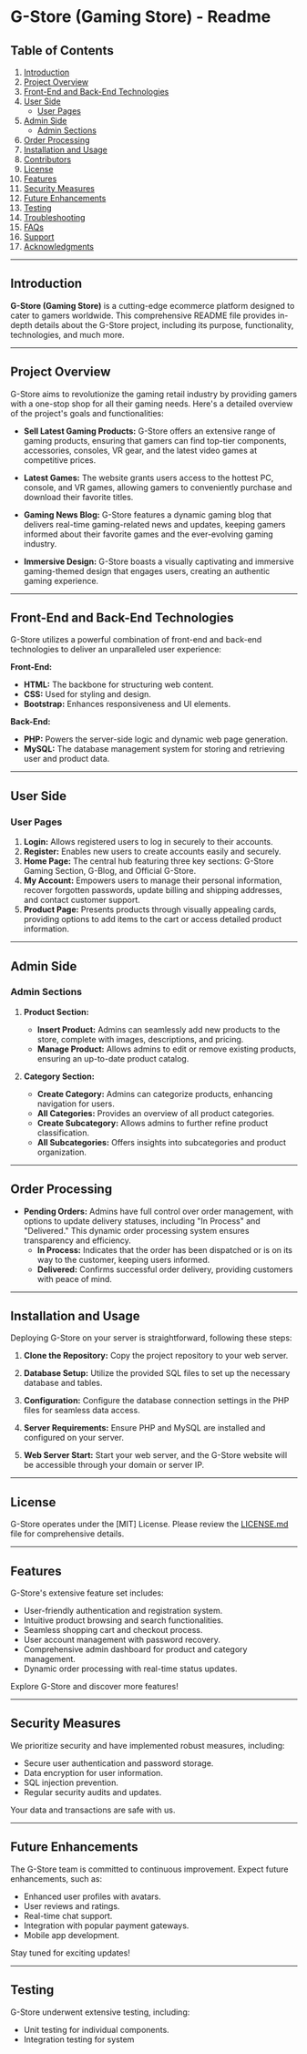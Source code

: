 # G-Store (Gaming Store) - Readme

## Table of Contents

1. [Introduction](#introduction)
2. [Project Overview](#project-overview)
3. [Front-End and Back-End Technologies](#front-end-and-back-end-technologies)
4. [User Side](#user-side)
    - [User Pages](#user-pages)
5. [Admin Side](#admin-side)
    - [Admin Sections](#admin-sections)
6. [Order Processing](#order-processing)
7. [Installation and Usage](#installation-and-usage)
8. [Contributors](#contributors)
9. [License](#license)
10. [Features](#features)
11. [Security Measures](#security-measures)
12. [Future Enhancements](#future-enhancements)
13. [Testing](#testing)
14. [Troubleshooting](#troubleshooting)
15. [FAQs](#faqs)
16. [Support](#support)
17. [Acknowledgments](#acknowledgments)

---

## Introduction

**G-Store (Gaming Store)** is a cutting-edge ecommerce platform designed to cater to gamers worldwide. This comprehensive README file provides in-depth details about the G-Store project, including its purpose, functionality, technologies, and much more.


---

## Project Overview

G-Store aims to revolutionize the gaming retail industry by providing gamers with a one-stop shop for all their gaming needs. Here's a detailed overview of the project's goals and functionalities:

- **Sell Latest Gaming Products:** G-Store offers an extensive range of gaming products, ensuring that gamers can find top-tier components, accessories, consoles, VR gear, and the latest video games at competitive prices.

- **Latest Games:** The website grants users access to the hottest PC, console, and VR games, allowing gamers to conveniently purchase and download their favorite titles.

- **Gaming News Blog:** G-Store features a dynamic gaming blog that delivers real-time gaming-related news and updates, keeping gamers informed about their favorite games and the ever-evolving gaming industry.

- **Immersive Design:** G-Store boasts a visually captivating and immersive gaming-themed design that engages users, creating an authentic gaming experience.


---

## Front-End and Back-End Technologies

G-Store utilizes a powerful combination of front-end and back-end technologies to deliver an unparalleled user experience:

**Front-End:**
- **HTML:** The backbone for structuring web content.
- **CSS:** Used for styling and design.
- **Bootstrap:** Enhances responsiveness and UI elements.

**Back-End:**
- **PHP:** Powers the server-side logic and dynamic web page generation.
- **MySQL:** The database management system for storing and retrieving user and product data.


---

## User Side

### User Pages

1. **Login:** Allows registered users to log in securely to their accounts.
2. **Register:** Enables new users to create accounts easily and securely.
3. **Home Page:** The central hub featuring three key sections: G-Store Gaming Section, G-Blog, and Official G-Store.
4. **My Account:** Empowers users to manage their personal information, recover forgotten passwords, update billing and shipping addresses, and contact customer support.
5. **Product Page:** Presents products through visually appealing cards, providing options to add items to the cart or access detailed product information.


---

## Admin Side

### Admin Sections

1. **Product Section:**
    - **Insert Product:** Admins can seamlessly add new products to the store, complete with images, descriptions, and pricing.
    - **Manage Product:** Allows admins to edit or remove existing products, ensuring an up-to-date product catalog.

2. **Category Section:**
    - **Create Category:** Admins can categorize products, enhancing navigation for users.
    - **All Categories:** Provides an overview of all product categories.
    - **Create Subcategory:** Allows admins to further refine product classification.
    - **All Subcategories:** Offers insights into subcategories and product organization.

---

## Order Processing

- **Pending Orders:** Admins have full control over order management, with options to update delivery statuses, including "In Process" and "Delivered." This dynamic order processing system ensures transparency and efficiency.
    - **In Process:** Indicates that the order has been dispatched or is on its way to the customer, keeping users informed.
    - **Delivered:** Confirms successful order delivery, providing customers with peace of mind.


---

## Installation and Usage

Deploying G-Store on your server is straightforward, following these steps:

1. **Clone the Repository:** Copy the project repository to your web server.

2. **Database Setup:** Utilize the provided SQL files to set up the necessary database and tables. 

3. **Configuration:** Configure the database connection settings in the PHP files for seamless data access.

4. **Server Requirements:** Ensure PHP and MySQL are installed and configured on your server.

5. **Web Server Start:** Start your web server, and the G-Store website will be accessible through your domain or server IP.

---

## License

G-Store operates under the [MIT] License. Please review the [LICENSE.md](LICENSE.md) file for comprehensive details.


---

## Features

G-Store's extensive feature set includes:

- User-friendly authentication and registration system.
- Intuitive product browsing and search functionalities.
- Seamless shopping cart and checkout process.
- User account management with password recovery.
- Comprehensive admin dashboard for product and category management.
- Dynamic order processing with real-time status updates.

Explore G-Store and discover more features!

---

## Security Measures

We prioritize security and have implemented robust measures, including:

- Secure user authentication and password storage.
- Data encryption for user information.
- SQL injection prevention.
- Regular security audits and updates.

Your data and transactions are safe with us.

---

## Future Enhancements

The G-Store team is committed to continuous improvement. Expect future enhancements, such as:

- Enhanced user profiles with avatars.
- User reviews and ratings.
- Real-time chat support.
- Integration with popular payment gateways.
- Mobile app development.

Stay tuned for exciting updates!

---

## Testing

G-Store underwent extensive testing, including:

- Unit testing for individual components.
- Integration testing for system
